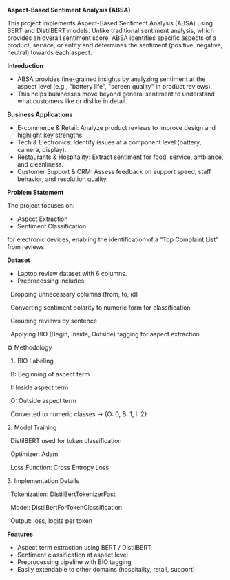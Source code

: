 **Aspect-Based Sentiment Analysis (ABSA)**



This project implements Aspect-Based Sentiment Analysis (ABSA) using BERT and DistilBERT models. Unlike traditional sentiment analysis, which provides an overall sentiment score, ABSA identifies specific aspects of a product, service, or entity and determines the sentiment (positive, negative, neutral) towards each aspect.



**Introduction**



* ABSA provides fine-grained insights by analyzing sentiment at the aspect level (e.g., "battery life", "screen quality" in product reviews).
* This helps businesses move beyond general sentiment to understand what customers like or dislike in detail.



**Business Applications**



* E-commerce \& Retail: Analyze product reviews to improve design and highlight key strengths.
* Tech \& Electronics: Identify issues at a component level (battery, camera, display).
* Restaurants \& Hospitality: Extract sentiment for food, service, ambiance, and cleanliness.
* Customer Support \& CRM: Assess feedback on support speed, staff behavior, and resolution quality.



**Problem Statement**



The project focuses on:



* Aspect Extraction
* Sentiment Classification

for electronic devices, enabling the identification of a “Top Complaint List” from reviews.



**Dataset**



* Laptop review dataset with 6 columns.
* Preprocessing includes:

&nbsp;	Dropping unnecessary columns (from, to, id)

&nbsp;	Converting sentiment polarity to numeric form for classification

&nbsp;	Grouping reviews by sentence

&nbsp;	Applying BIO (Begin, Inside, Outside) tagging for aspect extraction



⚙️ Methodology



1. BIO Labeling



&nbsp;	B: Beginning of aspect term



&nbsp;	I: Inside aspect term



&nbsp;	O: Outside aspect term



&nbsp;	Converted to numeric classes → {O: 0, B: 1, I: 2}



2\. Model Training



&nbsp;	DistilBERT used for token classification



&nbsp;	Optimizer: Adam



&nbsp;	Loss Function: Cross Entropy Loss



3\. Implementation Details



&nbsp;	Tokenization: DistilBertTokenizerFast



&nbsp;	Model: DistilBertForTokenClassification



&nbsp;	Output: loss, logits per token

**Features**



* Aspect term extraction using BERT / DistilBERT
* Sentiment classification at aspect level
* Preprocessing pipeline with BIO tagging
* Easily extendable to other domains (hospitality, retail, support)
